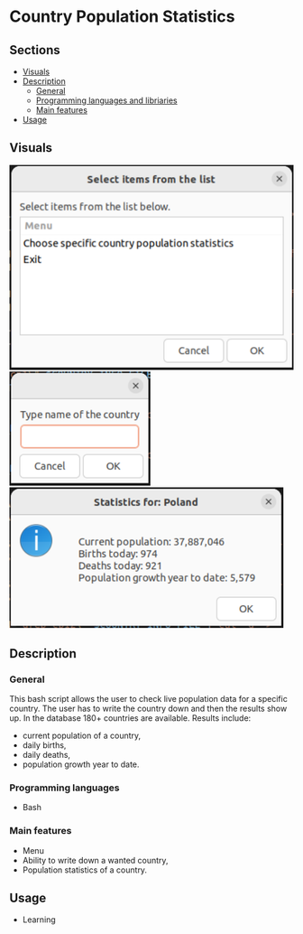 # Country Population Statistics
## Sections

 - [Visuals](#visuals)
 - [Description](#description)
	 - [General](#general)
	 - [Programming languages and libriaries](#programming-languages-and-libraries)
	 - [Main features](#main-features)
 - [Usage](#usage)

## Visuals

![screenshot](screenshots/menu_view.PNG) <br>
![screenshot](screenshots/type_view.PNG) <br>
![screenshot](screenshots/results_view.PNG)


## Description

### General

This bash script allows the user to check live population data for a specific country. The user has to write the country down and then the results show up.
In the database 180+ countries are available. Results include:
 - current population of a country, 
 - daily births,
 - daily deaths,
 - population growth year to date.

### Programming languages

 - Bash

### Main features

- Menu
- Ability to write down a wanted country,
- Population statistics of a country.


## Usage

 - Learning 
